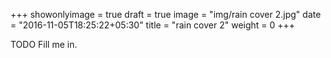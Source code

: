 +++
showonlyimage = true
draft = true
image = "img/rain cover 2.jpg"
date = "2016-11-05T18:25:22+05:30"
title = "rain cover 2"
weight = 0
+++

TODO Fill me in.

